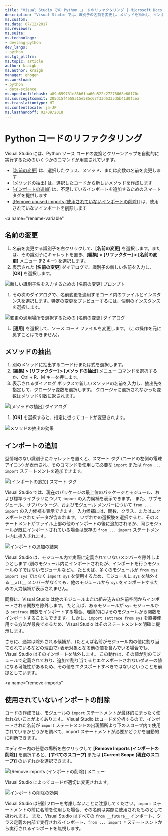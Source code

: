 ```yaml
---
title: "Visual Studio での Python コードのリファクタリング | Microsoft Docs"
description: "Visual Studio では、識別子の名前を変更し、メソッドを抽出し、インポートを追加し、使われていないインポートを削除することによって、Python コードを簡単にリファクタリングできます。"
ms.custom: 
ms.date: 07/12/2017
ms.reviewer: 
ms.suite: 
ms.technology:
- devlang-python
dev_langs:
- python
ms.tgt_pltfrm: 
ms.topic: article
author: kraigb
ms.author: kraigb
manager: ghogen
ms.workload:
- python
- data-science
ms.openlocfilehash: a89a659731e85b61aa60a522c27278868e60170c
ms.sourcegitcommit: 205d15f4558315e585c67f33d5335d5b41d0fcea
ms.translationtype: HT
ms.contentlocale: ja-JP
ms.lasthandoff: 02/09/2018
---
```

# <a name="refactoring-python-code"></a>Python コードのリファクタリング

Visual Studio には、Python ソース コードの変換とクリーンアップを自動的に実行するためのいくつかのコマンドが用意されています。

- [[名前の変更]](#rename) は、選択したクラス、メソッド、または変数の名前を変更します
- [[メソッドの抽出]](#extract-method) は、選択したコードから新しいメソッドを作成します
- [[インポートの追加]](#add-import) は、不足しているインポートを追加するためのスマート タグを提供します
- [[Remove unused imports (使用されていないインポートの削除)]](#remove-unused-imports) は、使用されていないインポートを削除します

<a name="rename-variable"</a>

## <a name="rename"></a>名前の変更

1. 名前を変更する識別子を右クリックして、**[名前の変更]** を選択します。または、その識別子にキャレットを置き、**[編集] > [リファクター] > [名前の変更]** メニュー (F2 キー) を選択します。
1. 表示された **[名前の変更]** ダイアログで、識別子の新しい名前を入力し、**[OK]** を選択します。

  ![新しい識別子名を入力するための [名前の変更] プロンプト](media/code-refactor-rename-1.png)

1. その次のダイアログで、名前変更を適用するコード内のファイルとインスタンスを選択します。特定の変更をプレビューするには、個別のインスタンスを選択します。

  ![変更の適用場所を選択するための [名前の変更] ダイアログ](media/code-refactor-rename-2.png)

1. **[適用]** を選択して、ソース コード ファイルを変更します。 (この操作を元に戻すことはできません)。

## <a name="extract-method"></a>メソッドの抽出

1. 別のメソッドに抽出するコード行または式を選択します。
1. **[編集] > [リファクター] > [メソッドの抽出]** メニュー コマンドを選択するか、Ctrl + R、M キーを押します。
1. 表示されるダイアログ ボックスで新しいメソッドの名前を入力し、抽出先を指定して、クロージャ変数を選択します。 クロージャに選択されなかった変数はメソッド引数に返されます。

  ![[メソッドの抽出] ダイアログ](media/code-refactor-extract-method-1.png)

1. **[OK]** を選択すると、指定に従ってコードが変更されます。

  ![メソッドの抽出の効果](media/code-refactor-extract-method-2.png)

## <a name="add-import"></a>インポートの追加

型情報のない識別子にキャレットを置くと、スマート タグ (コードの左側の電球アイコン) が表示され、そのコマンドを使用して必要な `import` または `from ... import` ステートメントを追加できます。

![[インポートの追加] スマート タグ](media/code-refactor-add-import-1.png)

Visual Studio では、現在のパッケージの最上位のパッケージとモジュール、および標準ライブラリについて `import` の入力候補を表示できます。 また、サブモジュール、サブパッケージ、およびモジュール メンバーについて `from ... import` の入力候補も表示できます。 入力候補には、関数、クラス、またはエクスポートされたデータが含まれます。 いずれかの選択肢を選択すると、そのステートメントがファイル上部の他のインポートの後に追加されるか、同じモジュールが既にインポートされている場合は既存の `from ... import` ステートメント内に挿入されます。

![インポートの追加の結果](media/code-refactor-add-import-2.png)

Visual Studio は、モジュール内で実際に定義されていないメンバーを除外しようとします (別のモジュール内にインポートされたが、インポートを行うモジュールの子ではないモジュールなど)。 たとえば、多くのモジュールが `from xyz import sys` ではなく `import sys` を使用するため、モジュールに `sys` を除外する `__all__` メンバーがなくても、他のモジュールから `sys` をインポートするための入力候補が表示されません。

同様に、Visual Studio は他のモジュールまたは組み込みの名前空間からインポートされる関数を除外します。 たとえば、あるモジュールが `sys` モジュールから `settrace` 関数をインポートする場合、理論的にはそのモジュールから関数をインポートすることもできます。 しかし、`import settrace from sys` を直接使用する方法が最良であるため、Visual Studio はそのステートメントを明確に提示します。

さらに、通常は除外される候補が、(たとえば名前がモジュール内の値に割り当てられているなどの理由で) 表示対象となる他の値を含んでいる場合でも、Visual Studio はそのインポートを除外します。 この動作は、その値が別のモジュールで定義されており、追加で割り当てるとエクスポートされないダミーの値になる可能性があるため、その値をエクスポートすべきではないということを前提としています。

<a name="remove-imports"</a>

## <a name="remove-unused-imports"></a>使用されていないインポートの削除

コードの作成では、モジュールの `import` ステートメントが最終的にまったく使われないことがよくあります。 Visual Studio はコードを分析するので、インポートされた名前が `import` ステートメントの出現箇所より下のスコープ内で使用されているかどうかを調べて、import ステートメントが必要かどうかを自動的に判断できます。

エディター内の任意の場所を右クリックして **[Remove Imports (インポートの削除)]** を選択すると、**[すべてのスコープ]** または **[Current Scope (現在のスコープ)]** のいずれかを選択できます。

![[Remove imports (インポートの削除)] メニュー](media/code-refactor-remove-imports-1.png)

Visual Studio によってコードが適切に変更されます。

![インポートの削除の効果](media/code-refactor-remove-imports-2.png)

Visual Studio は制御フローを考慮しないことに注意してください。`import` ステートメントの前に名前を使用した場合、その名前は実際に使用されたものとして扱われます。 また、Visual Studio はすべての `from __future__` インポート、クラス定義の内部で実行されるインポート、`from ... import *` ステートメントから実行されるインポートを無視します。